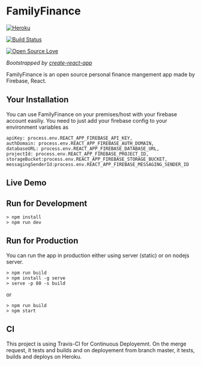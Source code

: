 # FamilyFinance

[![Heroku](https://heroku-badge.herokuapp.com/?app=heroku-badge&style=flat)](https://familyfinance-webapp.herokuapp.com)

[![Build Status](https://travis-ci.org/farminf/FamilyFinance.svg)](https://travis-ci.org/farminf/FamilyFinance)

[![Open Source Love](https://badges.frapsoft.com/os/v3/open-source.svg?v=102)](https://github.com/farminf/FamilyFinance/)


*Bootstrapped by [create-react-app](https://github.com/facebook/create-react-app)*


FamilyFinance is an open source personal finance mangement app made by Firebase, React.

## Your Installation
You can use FamilyFinance on your premises/host with your firebase account easiliy. You need to just add your firebase config to your environment variables as

```
apiKey: process.env.REACT_APP_FIREBASE_API_KEY,
authDomain: process.env.REACT_APP_FIREBASE_AUTH_DOMAIN,
databaseURL: process.env.REACT_APP_FIREBASE_DATABASE_URL,
projectId: process.env.REACT_APP_FIREBASE_PROJECT_ID,
storageBucket:process.env.REACT_APP_FIREBASE_STORAGE_BUCKET,
messagingSenderId:process.env.REACT_APP_FIREBASE_MESSAGING_SENDER_ID
```

## Live Demo 

## Run for Development


``` 
> npm install 
> npm run dev 
```

## Run for Production 

You can run the app in production either using server (static) or on nodejs server.

```
> npm run build
> npm install -g serve
> serve -p 80 -s build
```
or

```
> npm run build
> npm start
```

## CI

This project is using Travis-CI for Continuous Deployemnt. On the merge request, it tests and builds and on deployement from branch master, it tests, builds and deploys on Heroku.
